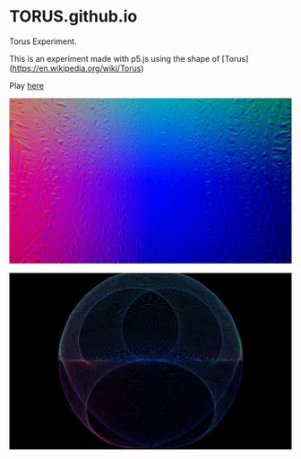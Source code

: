 # TORUS.github.io
Torus Experiment.

This is an experiment made with p5.js using the shape of [Torus]
(https://en.wikipedia.org/wiki/Torus)

Play [here](https://saulofilho.github.io/TORUS/)


![ex10](assets/imgs/1.png "Example 1")

![Image](assets/imgs/2.png "icon")